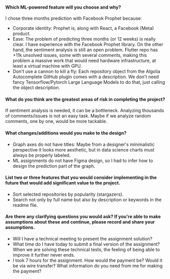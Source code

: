 #### Which ML-powered feature will you choose and why?

I chose three months prediction with Facebook Prophet because:
- Corporate identity: Prophet is, along with React, a Facebook (Meta) product.
- Ease: The problem of predicting three months (or 12 weeks) is really clear. I have experience with the Facebook Prophet library. On the other hand, the sentiment analysis is still an open problem. Flutter repo has +11k unsolved issues, some with several comments, making this problem a massive work that would need hardware infrastructure, at least a virtual machine with GPU. 
- Don't use a cannon to kill a fly: Each repository object from the Algolia Autocomplete GitHub plugin comes with a description. We don't need fancy Tensorflow/Pytorch Large Language Models to do that, just calling the object description.

#### What do you think are the greatest areas of risk in completing the project?
If sentiment analysis is needed, it can be a bottleneck. Analyzing thousands of comments/issues is not an easy task. Maybe if we analyze random comments, one by one, would be more tackable. 

#### What changes/additions would you make to the design?
- Graph axes do not have titles: Maybe from a designer's minimalistic perspective it looks more aesthetic, but in data science charts must always be properly labeled.
- ML assignments do not have Figma design, so I had to infer how to design the prediction part of the graph.

#### List two or three features that you would consider implementing in the future that would add significant value to the project.
- Sort selected repositories by popularity (stargazers).
- Search not only by full name but also by description or keywords in the readme file.

#### Are there any clarifying questions you would ask? If you're able to make assumptions about these and continue, please record and share your assumptions.

- Will I have a technical meeting to present the assignment solution?
- What time do I have today to submit a final version of the assignment? When we are solving these technical tests, the feeling of being able to improve it further never ends.
- I took 7 hours for the assignment. How would the payment be? Would it be via wire transfer? What information do you need from me for making the payment?

